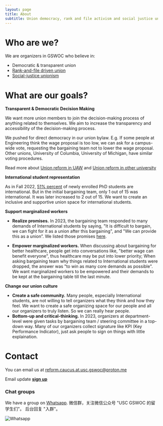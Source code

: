 ```yaml
---
layout: page
title: About 
subtitle: Union democracy, rank and file activism and social justice unionism (so-called USC Rank and File)
---
```

# Who are we?
We are organizers in GSWOC who believe in:
* Democratic & transparent union
* [Rank-and-file driven union](https://labornotes.org/blogs/2022/09/rank-and-file-power-essential-rebuilding-labor-movement)
* [Social-justice unionism](https://socialistworker.org/2015/05/18/the-meaning-of-social-justice-unionism)

# What are our goals?
**Transparent & Democratic Decision Making**

We want more union members to join the decision-making process of anything related to themselves.
We aim to increase the transparency and accessibility of the decision-making process.

We pushed for direct democracy in our union bylaw. E.g. If some people at Engineering think the wage proposal is too low, we can ask for a campus-wide vote, requesting the bargaining team not to lower the wage proposal. 
Other unions, University of Columbia, University of Michigan, have similar voting procedures.


Read more about [Union reform in UAW](https://rc-usc.github.io/uaw_reform) and [Union reform in other university](https://rc-usc.github.io/high_ed_reform)

**International student representation**

As in Fall 2022, [51% percent](https://graduateschool.usc.edu/about-us/phd-program-characteristics/) of newly enrolled PhD students are international. But in the initial bargaining team, only 1 out of 15 was international. It was later increased to 2 out of 15. We want to create an inclusive and supportive union space for international students. 

**Support marginalized workers**

* **Realize promises.** In 2023, the bargaining team responded to many demands of International students by saying, "It is difficult to bargain, we can fight for it as a union after this bargaining", and "We can provide this as a union”. We listed those promises [here](https://rc-usc.github.io/issues_left).

* **Empower marginalized workers.** When discussing about bargaining for better healthcare, people get into conversations like, "better wage can benefit everyone", thus healthcare may be put into lower priority; When asking bargaining team why things related to International students were dropped, the answer was "to win as many core demands as possible". We want marginalized workers to be empowered and their demands to be kept at the bargaining table till the last minute. 

**Change our union culture**
* **Create a safe community.** Many people, especially International students, are not willing to tell organizers what they think and how they feel. We want to create a safe organizing space for our people and all our organizers to truly listen. So we can really hear people.
* **Bottom-up and critical-thinking.** In 2023, organizers at department-level were given tasks by bargaining team / steering committee in a top-down way. Many of our organizers collect signature like KPI (Key Performance Indicator), just ask people to sign on things with little explaination.
# Contact
You can email us at <reform.caucus.at.usc.gswoc@proton.me>

Email update [**sign up**](https://forms.gle/kipC9gJbQqYJ9otY7)

### Chat groups
We have a group on [Whatsapp](https://chat.whatsapp.com/Fk7AdCrVisA519IgtdsDKY). 
微信群，关注微信公众号 "USC GSWOC 的留学生们"。 后台回复 "入群"。

<p float="left">
  <img src="{{ 'assets/groupQR/whatsapp.jpg' | relative_url }}" alt="Whatsapp" />
</p>
